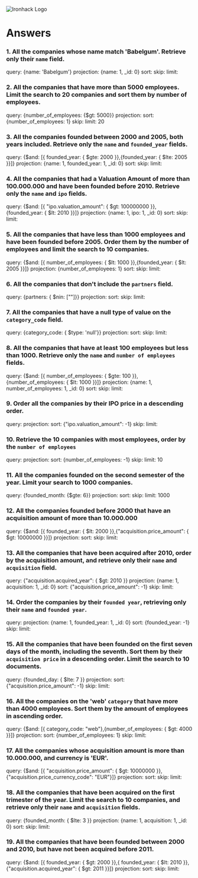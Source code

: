 ![Ironhack Logo](https://i.imgur.com/1QgrNNw.png)

# Answers

### 1. All the companies whose name match 'Babelgum'. Retrieve only their `name` field.

query: {name: 'Babelgum'}
projection: {name: 1, _id: 0}
sort: 
skip: 
limit: 

### 2. All the companies that have more than 5000 employees. Limit the search to 20 companies and sort them by **number of employees**.

query: {number_of_employees: {$gt: 5000}}
projection: 
sort: {number_of_employees: 1}
skip: 
limit: 20

### 3. All the companies founded between 2000 and 2005, both years included. Retrieve only the `name` and `founded_year` fields.

query: {$and: [{ founded_year: { $gte: 2000 }},{founded_year: { $lte: 2005 }}]}
projection: {name: 1, founded_year: 1, _id: 0}
sort: 
skip: 
limit: 

### 4. All the companies that had a Valuation Amount of more than 100.000.000 and have been founded before 2010. Retrieve only the `name` and `ipo` fields.

query: {$and: [{ "ipo.valuation_amount": { $gt: 100000000 }},{founded_year: { $lt: 2010 }}]}
projection: {name: 1, ipo: 1, _id: 0}
sort: 
skip: 
limit: 

### 5. All the companies that have less than 1000 employees and have been founded before 2005. Order them by the number of employees and limit the search to 10 companies.

query: {$and: [{ number_of_employees: { $lt: 1000 }},{founded_year: { $lt: 2005 }}]}
projection: {number_of_employees: 1}
sort: 
skip: 
limit: 

### 6. All the companies that don't include the `partners` field.

query: {partners: { $nin: [""]}}
projection: 
sort: 
skip: 
limit: 

### 7. All the companies that have a null type of value on the `category_code` field.

query: {category_code: { $type: 'null'}}
projection: 
sort: 
skip: 
limit: 

### 8. All the companies that have at least 100 employees but less than 1000. Retrieve only the `name` and `number of employees` fields.

query: {$and: [{ number_of_employees: { $gte: 100 }},{number_of_employees: { $lt: 1000 }}]}
projection: {name: 1, number_of_employees: 1, _id: 0}
sort: 
skip: 
limit: 


### 9. Order all the companies by their IPO price in a descending order.

query: 
projection: 
sort: {"ipo.valuation_amount": -1}
skip: 
limit: 

### 10. Retrieve the 10 companies with most employees, order by the `number of employees`

query: 
projection: 
sort: {number_of_employees: -1}
skip: 
limit: 10

### 11. All the companies founded on the second semester of the year. Limit your search to 1000 companies.

query: {founded_month: {$gte: 6}}
projection: 
sort:
skip: 
limit: 1000

### 12. All the companies founded before 2000 that have an acquisition amount of more than 10.000.000

query: {$and: [{ founded_year: { $lt: 2000 }},{"acquisition.price_amount": { $gt: 10000000 }}]}
projection: 
sort:
skip: 
limit: 

### 13. All the companies that have been acquired after 2010, order by the acquisition amount, and retrieve only their `name` and `acquisition` field.

query: {"acquisition.acquired_year": { $gt: 2010 }}
projection: {name: 1, acquisition: 1, _id: 0}
sort: {"acquisition.price_amount": -1}
skip: 
limit: 

### 14. Order the companies by their `founded year`, retrieving only their `name` and `founded year`.

query: 
projection: {name: 1, founded_year: 1, _id: 0}
sort: {founded_year: -1}
skip: 
limit: 


### 15. All the companies that have been founded on the first seven days of the month, including the seventh. Sort them by their `acquisition price` in a descending order. Limit the search to 10 documents.

query: {founded_day: { $lte: 7 }}
projection: 
sort: {"acquisition.price_amount": -1}
skip: 
limit: 

### 16. All the companies on the 'web' `category` that have more than 4000 employees. Sort them by the amount of employees in ascending order.

query: {$and: [{ category_code: "web"},{number_of_employees: { $gt: 4000 }}]}
projection: 
sort: {number_of_employees: 1}
skip: 
limit: 


### 17. All the companies whose acquisition amount is more than 10.000.000, and currency is 'EUR'.

query: {$and: [{ "acquisition.price_amount": { $gt: 10000000 }},{"acquisition.price_currency_code": "EUR"}]}
projection: 
sort: 
skip: 
limit: 


### 18. All the companies that have been acquired on the first trimester of the year. Limit the search to 10 companies, and retrieve only their `name` and `acquisition` fields.

query: {founded_month: { $lte: 3 }}
projection: {name: 1, acquisition: 1, _id: 0}
sort: 
skip: 
limit: 

### 19. All the companies that have been founded between 2000 and 2010, but have not been acquired before 2011.

query: {$and: [{ founded_year: { $gt: 2000 }},{ founded_year: { $lt: 2010 }},{"acquisition.acquired_year": { $gt: 2011 }}]}
projection: 
sort: 
skip: 
limit: 
